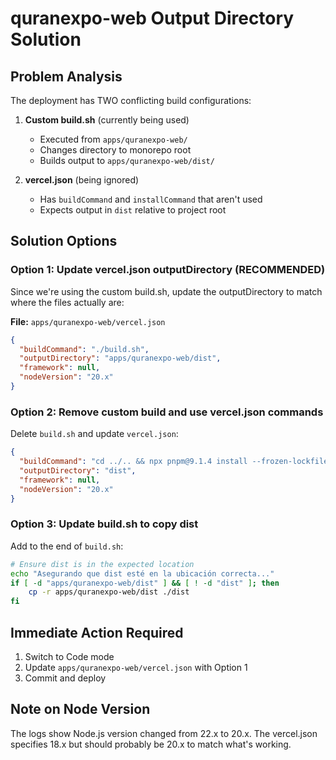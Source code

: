 # quranexpo-web Output Directory Solution

## Problem Analysis
The deployment has TWO conflicting build configurations:

1. **Custom build.sh** (currently being used)
   - Executed from `apps/quranexpo-web/`
   - Changes directory to monorepo root
   - Builds output to `apps/quranexpo-web/dist/`

2. **vercel.json** (being ignored)
   - Has `buildCommand` and `installCommand` that aren't used
   - Expects output in `dist` relative to project root

## Solution Options

### Option 1: Update vercel.json outputDirectory (RECOMMENDED)
Since we're using the custom build.sh, update the outputDirectory to match where the files actually are:

**File:** `apps/quranexpo-web/vercel.json`
```json
{
  "buildCommand": "./build.sh",
  "outputDirectory": "apps/quranexpo-web/dist",
  "framework": null,
  "nodeVersion": "20.x"
}
```

### Option 2: Remove custom build and use vercel.json commands
Delete `build.sh` and update `vercel.json`:
```json
{
  "buildCommand": "cd ../.. && npx pnpm@9.1.4 install --frozen-lockfile && npx pnpm@9.1.4 --filter @quran-monorepo/quranexpo-web run build",
  "outputDirectory": "dist",
  "framework": null,
  "nodeVersion": "20.x"
}
```

### Option 3: Update build.sh to copy dist
Add to the end of `build.sh`:
```bash
# Ensure dist is in the expected location
echo "Asegurando que dist esté en la ubicación correcta..."
if [ -d "apps/quranexpo-web/dist" ] && [ ! -d "dist" ]; then
    cp -r apps/quranexpo-web/dist ./dist
fi
```

## Immediate Action Required
1. Switch to Code mode
2. Update `apps/quranexpo-web/vercel.json` with Option 1
3. Commit and deploy

## Note on Node Version
The logs show Node.js version changed from 22.x to 20.x. The vercel.json specifies 18.x but should probably be 20.x to match what's working.